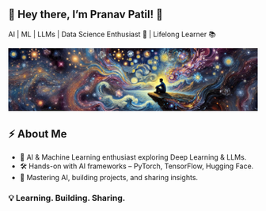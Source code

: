 ## 🚀 Hey there, I’m Pranav Patil! 👋
AI | ML | LLMs | Data Science Enthusiast 🚀 | Lifelong Learner 📚

![image](static/image1.png)

## ⚡ About Me
- 🧠 AI & Machine Learning enthusiast exploring Deep Learning & LLMs.
- 🛠️ Hands-on with AI frameworks – PyTorch, TensorFlow, Hugging Face.
- 🎯 Mastering AI, building projects, and sharing insights.

### 💡 Learning. Building. Sharing.


<!--
Here are some ideas to get you started:

- 🔭 I’m currently working on ...
- 🌱 I’m currently learning ...
- 👯 I’m looking to collaborate on ...
- 🤔 I’m looking for help with ...
- 💬 Ask me about ...
- 📫 How to reach me: ...
- 😄 Pronouns: ...
- ⚡ Fun fact: ...
-->
